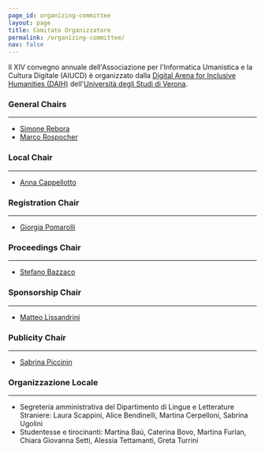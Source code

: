 ```yaml
---
page_id: organizing-committee
layout: page
title: Comitato Organizzatore
permalink: /organizing-committee/
nav: false
---
```


Il XIV convegno annuale dell'Associazione per l'Informatica Umanistica e la Cultura Digitale (AIUCD) è organizzato dalla [Digital Arena for Inclusive Humanities (DAIH)](https://daih.eu) dell'[Università degli Studi di Verona](https://www.univr.it).

### General Chairs
---
* [Simone Rebora](https://www.dlls.univr.it/?ent=persona&id=19903&lang=it)
* [Marco Rospocher](https://marcorospocher.com/)

### Local Chair
---
* [Anna Cappellotto](https://www.dlls.univr.it/?ent=persona&id=19979&lang=it)

### Registration Chair
---
* [Giorgia Pomarolli](https://www.dlls.univr.it/?ent=persona&id=32248&lang=it)

### Proceedings Chair
---
* [Stefano Bazzaco](https://www.dlls.univr.it/?ent=persona&id=21234&lang=it)

### Sponsorship Chair
---
* [Matteo Lissandrini](https://www.dlls.univr.it/?ent=persona&id=7657&lang=it)

### Publicity Chair
---
* [Sabrina Piccinin](https://www.dlls.univr.it/?ent=persona&id=20070&lang=it)

### Organizzazione Locale
---
* Segreteria amministrativa del Dipartimento di Lingue e Letterature Straniere: Laura Scappini, Alice Bendinelli, Martina Cerpelloni, Sabrina Ugolini
* Studentesse e tirocinanti: Martina Baú, Caterina Bovo, Martina Furlan, Chiara Giovanna Setti, Alessia Tettamanti, Greta Turrini